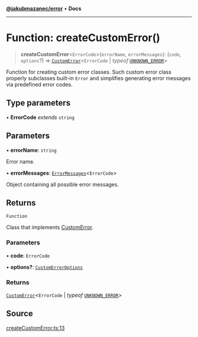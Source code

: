 [**@jakubmazanec/error**](../README.md) • **Docs**

---

# Function: createCustomError()

> **createCustomError**\<`ErrorCode`\>(`errorName`, `errorMessages`): (`code`, `options`?) =>
> [`CustomError`](../type-aliases/CustomError.md)\<`ErrorCode` \| _typeof_
> [`UNKNOWN_ERROR`](../variables/UNKNOWN_ERROR.md)\>

Function for creating custom error classes. Such custom error class properly subclasses built-in
`Error` and simplifies generating error messages via predefined error codes.

## Type parameters

• **ErrorCode** _extends_ `string`

## Parameters

• **errorName**: `string`

Error name.

• **errorMessages**: [`ErrorMessages`](../type-aliases/ErrorMessages.md)\<`ErrorCode`\>

Object containing all possible error messages.

## Returns

`Function`

Class that implements [CustomError](../type-aliases/CustomError.md).

### Parameters

• **code**: `ErrorCode`

• **options?**: [`CustomErrorOptions`](../type-aliases/CustomErrorOptions.md)

### Returns

[`CustomError`](../type-aliases/CustomError.md)\<`ErrorCode` \| _typeof_
[`UNKNOWN_ERROR`](../variables/UNKNOWN_ERROR.md)\>

## Source

[createCustomError.ts:13](https://github.com/jakubmazanec/js-tools/blob/d8fb2f4f9576baa170e480eea0b247af3afdcd86/packages/error/source/createCustomError.ts#L13)
